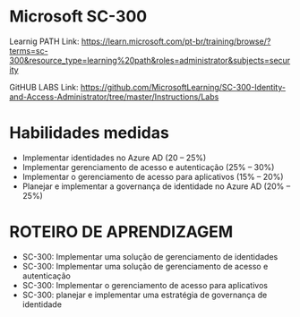 # Microsoft SC-300

Learnig PATH
Link: https://learn.microsoft.com/pt-br/training/browse/?terms=sc-300&resource_type=learning%20path&roles=administrator&subjects=security

GitHUB LABS
Link: https://github.com/MicrosoftLearning/SC-300-Identity-and-Access-Administrator/tree/master/Instructions/Labs

# Habilidades medidas

- Implementar identidades no Azure AD (20 – 25%)
- Implementar gerenciamento de acesso e autenticação (25% – 30%)
- Implementar o gerenciamento de acesso para aplicativos (15% – 20%)
- Planejar e implementar a governança de identidade no Azure AD (20% – 25%)

# ROTEIRO DE APRENDIZAGEM

- SC-300: Implementar uma solução de gerenciamento de identidades
- SC-300: Implementar uma solução de gerenciamento de acesso e autenticação
- SC-300: Implementar o gerenciamento de acesso para aplicativos
- SC-300: planejar e implementar uma estratégia de governança de identidade
